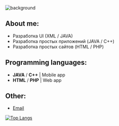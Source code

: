 ![background](https://via.placeholder.com/1200x300.png?text=Welcome+to+My+GitHub)

## About me:

- Разработка UI (XML / JAVA)
- Разработка простых приложений (JAVA / C++)
- Разработка простых сайтов (HTML / PHP)

## Programming languages:
- **JAVA** / **C++** | Mobile app
- **HTML** / **PHP** | Web app

## Other:

- [Email](mailto:mitkonogit@gmail.com)

[![Top Langs](https://github-readme-stats.vercel.app/api/top-langs/?username=DKonoGit&layout=compact)](https://github.com/anuraghazra/github-readme-stats)
